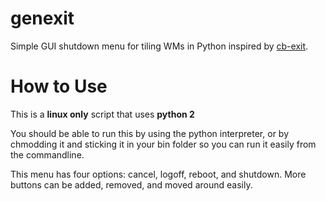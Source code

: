 # genexit
Simple GUI shutdown menu for tiling WMs in Python inspired by [cb-exit](https://github.com/super-nathan/cb-exit).

# How to Use
This is a **linux only** script that uses **python 2**

You should be able to run this by using the python interpreter, or by chmodding it and sticking it in your bin folder so you can run it easily from the commandline.

This menu has four options: cancel, logoff, reboot, and shutdown. More buttons can be added, removed, and moved around easily.
